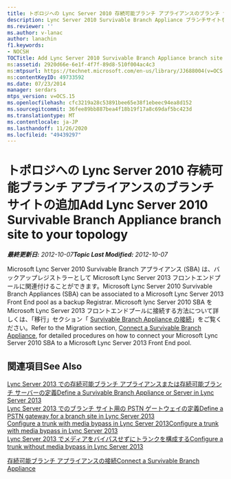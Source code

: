 ```yaml
---
title: トポロジへの Lync Server 2010 存続可能ブランチ アプライアンスのブランチ サイトの追加
description: Lync Server 2010 Survivable Branch Appliance ブランチサイトをトポロジに追加します。
ms.reviewer: ''
ms.author: v-lanac
author: lanachin
f1.keywords:
- NOCSH
TOCTitle: Add Lync Server 2010 Survivable Branch Appliance branch site to your topology
ms:assetid: 2920d66e-6e1f-4f7f-89d8-510f004ac4c3
ms:mtpsurl: https://technet.microsoft.com/en-us/library/JJ688004(v=OCS.15)
ms:contentKeyID: 49733592
ms.date: 07/23/2014
manager: serdars
mtps_version: v=OCS.15
ms.openlocfilehash: cfc3219a28c53891bee65e38f1ebeec94ea8d152
ms.sourcegitcommit: 36fee89bb887bea4f18b19f17a8c69daf5bc423d
ms.translationtype: MT
ms.contentlocale: ja-JP
ms.lasthandoff: 11/26/2020
ms.locfileid: "49439297"
---
```

# <a name="add-lync-server-2010-survivable-branch-appliance-branch-site-to-your-topology"></a><span data-ttu-id="3684e-103">トポロジへの Lync Server 2010 存続可能ブランチ アプライアンスのブランチ サイトの追加</span><span class="sxs-lookup"><span data-stu-id="3684e-103">Add Lync Server 2010 Survivable Branch Appliance branch site to your topology</span></span>

<div data-xmlns="http://www.w3.org/1999/xhtml">

<div class="topic" data-xmlns="http://www.w3.org/1999/xhtml" data-msxsl="urn:schemas-microsoft-com:xslt" data-cs="https://msdn.microsoft.com/">

<div data-asp="https://msdn2.microsoft.com/asp">



</div>

<div id="mainSection">

<div id="mainBody"><span data-ttu-id="3684e-104">

<span> </span></span><span class="sxs-lookup"><span data-stu-id="3684e-104">

<span> </span></span></span>

<span data-ttu-id="3684e-105">_**最終更新日:** 2012-10-07_</span><span class="sxs-lookup"><span data-stu-id="3684e-105">_**Topic Last Modified:** 2012-10-07_</span></span>

<span data-ttu-id="3684e-106">Microsoft Lync Server 2010 Survivable Branch アプライアンス (SBA) は、バックアップレジストラーとして Microsoft Lync Server 2013 フロントエンドプールに関連付けることができます。</span><span class="sxs-lookup"><span data-stu-id="3684e-106">Microsoft Lync Server 2010 Survivable Branch Appliances (SBA) can be associated to a Microsoft Lync Server 2013 Front End pool as a backup Registrar.</span></span> <span data-ttu-id="3684e-107">Microsoft lync Server 2010 SBA を Microsoft Lync Server 2013 フロントエンドプールに接続する方法について詳しくは、「移行」セクション「 [Survivable Branch Appliance の接続](connect-a-survivable-branch-appliance.md)」をご覧ください。</span><span class="sxs-lookup"><span data-stu-id="3684e-107">Refer to the Migration section, [Connect a Survivable Branch Appliance](connect-a-survivable-branch-appliance.md), for detailed procedures on how to connect your Microsoft Lync Server 2010 SBA to a Microsoft Lync Server 2013 Front End pool.</span></span>

<div>

## <a name="see-also"></a><span data-ttu-id="3684e-108">関連項目</span><span class="sxs-lookup"><span data-stu-id="3684e-108">See Also</span></span>


[<span data-ttu-id="3684e-109">Lync Server 2013 での存続可能ブランチ アプライアンスまたは存続可能ブランチ サーバーの定義</span><span class="sxs-lookup"><span data-stu-id="3684e-109">Define a Survivable Branch Appliance or Server in Lync Server 2013</span></span>](lync-server-2013-define-a-survivable-branch-appliance-or-server.md)  
[<span data-ttu-id="3684e-110">Lync Server 2013 でのブランチ サイト用の PSTN ゲートウェイの定義</span><span class="sxs-lookup"><span data-stu-id="3684e-110">Define a PSTN gateway for a branch site in Lync Server 2013</span></span>](lync-server-2013-define-a-pstn-gateway-for-a-branch-site.md)  
[<span data-ttu-id="3684e-111">Configure a trunk with media bypass in Lync Server 2013</span><span class="sxs-lookup"><span data-stu-id="3684e-111">Configure a trunk with media bypass in Lync Server 2013</span></span>](lync-server-2013-configure-a-trunk-with-media-bypass.md)  
[<span data-ttu-id="3684e-112">Lync Server 2013 でメディアをバイパスせずにトランクを構成する</span><span class="sxs-lookup"><span data-stu-id="3684e-112">Configure a trunk without media bypass in Lync Server 2013</span></span>](lync-server-2013-configure-a-trunk-without-media-bypass.md)  


[<span data-ttu-id="3684e-113">存続可能ブランチ アプライアンスの接続</span><span class="sxs-lookup"><span data-stu-id="3684e-113">Connect a Survivable Branch Appliance</span></span>](connect-a-survivable-branch-appliance.md)  
  

<span data-ttu-id="3684e-114"></div>

</div>

<span> </span>

</div>

</div>

</span><span class="sxs-lookup"><span data-stu-id="3684e-114"></div>

</div>

<span> </span>

</div>

</div>

</span></span></div>

